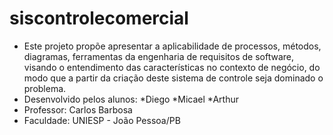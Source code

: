 # siscontrolecomercial
- Este projeto propõe apresentar a aplicabilidade de processos, métodos, diagramas, ferramentas da engenharia de requisitos de software, visando o entendimento das características no contexto de negócio, do modo que a partir da criação deste sistema de controle seja dominado o problema.
- Desenvolvido pelos alunos:
*Diego
*Micael
*Arthur
- Professor:
Carlos Barbosa
- Faculdade:
UNIESP - João Pessoa/PB
